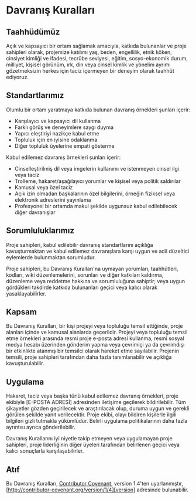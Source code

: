 # Davranış Kuralları

## Taahhüdümüz

Açık ve kapsayıcı bir ortam sağlamak amacıyla, katkıda bulunanlar ve proje sahipleri olarak, projemize katılımı yaş, beden, engellilik, etnik köken, cinsiyet kimliği ve ifadesi, tecrübe seviyesi, eğitim, sosyo-ekonomik durum, milliyet, kişisel görünüm, ırk, din veya cinsel kimlik ve yönelim ayrımı gözetmeksizin herkes için taciz içermeyen bir deneyim olarak taahhüt ediyoruz.

## Standartlarımız

Olumlu bir ortam yaratmaya katkıda bulunan davranış örnekleri şunları içerir:

* Karşılayıcı ve kapsayıcı dil kullanma
* Farklı görüş ve deneyimlere saygı duyma
* Yapıcı eleştiriyi nazikçe kabul etme
* Topluluk için en iyisine odaklanma
* Diğer topluluk üyelerine empati gösterme

Kabul edilemez davranış örnekleri şunları içerir:

* Cinselleştirilmiş dil veya imgelerin kullanımı ve istenmeyen cinsel ilgi veya taciz
* Trolleme, hakaret/aşağılayıcı yorumlar ve kişisel veya politik saldırılar
* Kamusal veya özel taciz
* Açık izin olmadan başkalarının özel bilgilerini, örneğin fiziksel veya elektronik adreslerini yayınlama
* Profesyonel bir ortamda makul şekilde uygunsuz kabul edilebilecek diğer davranışlar

## Sorumluluklarımız

Proje sahipleri, kabul edilebilir davranış standartlarını açıklığa kavuşturmaktan ve kabul edilemez davranışlara karşı uygun ve adil düzeltici eylemlerde bulunmaktan sorumludur.

Proje sahipleri, bu Davranış Kuralları'na uymayan yorumları, taahhütleri, kodları, wiki düzenlemelerini, sorunları ve diğer katkıları kaldırma, düzenleme veya reddetme hakkına ve sorumluluğuna sahiptir; veya uygun gördükleri takdirde katkıda bulunanları geçici veya kalıcı olarak yasaklayabilirler.

## Kapsam

Bu Davranış Kuralları, bir kişi projeyi veya topluluğu temsil ettiğinde, proje alanları içinde ve kamusal alanlarda geçerlidir. Projeyi veya topluluğu temsil etme örnekleri arasında resmi proje e-posta adresi kullanma, resmi sosyal medya hesabı üzerinden gönderim yapma veya çevrimiçi ya da çevrimdışı bir etkinlikte atanmış bir temsilci olarak hareket etme sayılabilir. Projenin temsili, proje sahipleri tarafından daha fazla tanımlanabilir ve açıklığa kavuşturulabilir.

## Uygulama

Hakaret, taciz veya başka türlü kabul edilemez davranış örnekleri, proje ekibiyle [E-POSTA ADRESİ] adresinden iletişime geçilerek bildirilebilir. Tüm şikayetler gözden geçirilecek ve araştırılacak olup, duruma uygun ve gerekli görülen şekilde yanıt verilecektir. Proje ekibi, olayı bildiren kişilerle ilgili bilgileri gizli tutmakla yükümlüdür. Belirli uygulama politikalarının daha fazla ayrıntısı ayrıca gönderilebilir.

Davranış Kurallarını iyi niyetle takip etmeyen veya uygulamayan proje sahipleri, proje liderliğinin diğer üyeleri tarafından belirlenen geçici veya kalıcı sonuçlarla karşılaşabilirler.

## Atıf

Bu Davranış Kuralları, [Contributor Covenant][homepage], version 1.4'ten uyarlanmıştır,
[http://contributor-covenant.org/version/1/4][version] adresinde bulunabilir.

[homepage]: http://contributor-covenant.org
[version]: http://contributor-covenant.org/version/1/4/ 